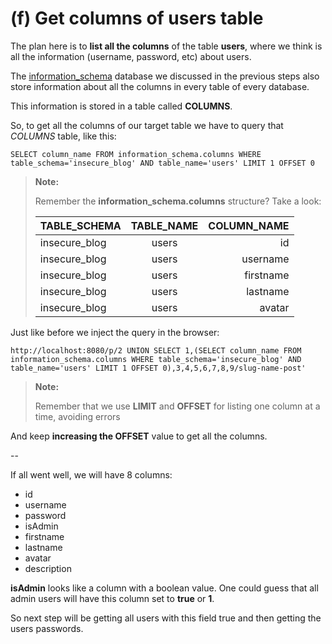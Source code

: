 # (f) Get columns of users table

The plan here is to **list all the columns** of the table **users**, where we think is all the information (username, password, etc) about users.

The [information_schema](http://dev.mysql.com/doc/refman/5.7/en/information-schema.html) database we discussed in the previous steps also store information about all the columns in every table of every database.

This information is stored in a table called **COLUMNS**.

So, to get all the columns of our target table we have to query that *COLUMNS* table, like this:
```shell
SELECT column_name FROM information_schema.columns WHERE table_schema='insecure_blog' AND table_name='users' LIMIT 1 OFFSET 0
```

> **Note:**
>
> Remember the **information_schema.columns** structure? Take a look:
>
> | TABLE_SCHEMA  | TABLE_NAME    | COLUMN_NAME  |
> | ------------- |:-------------:| ------------:|
> | insecure_blog | users         | id           |
> | insecure_blog | users         | username     |
> | insecure_blog | users         | firstname    |
> | insecure_blog | users         | lastname     |
> | insecure_blog | users         | avatar       |
> 


Just like before we inject the query in the browser:
```shell
http://localhost:8080/p/2 UNION SELECT 1,(SELECT column_name FROM information_schema.columns WHERE table_schema='insecure_blog' AND table_name='users' LIMIT 1 OFFSET 0),3,4,5,6,7,8,9/slug-name-post'
```

> **Note:**
>
> Remember that we use **LIMIT** and **OFFSET** for listing one column at a time, avoiding errors


And keep **increasing the OFFSET** value to get all the columns.

--

If all went well, we will have 8 columns:

- id
- username
- password
- isAdmin
- firstname
- lastname
- avatar
- description

**isAdmin** looks like a column with a boolean value. One could guess that all admin users will have this column set to **true** or **1**.

So next step will be getting all users with this field true and then getting the users passwords.